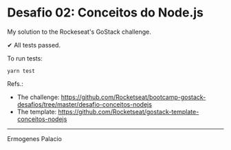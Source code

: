 # Desafio 02: Conceitos do Node.js

My solution to the Rockeseat's GoStack challenge.

✔ All tests passed.

To run tests:

```
yarn test
```

Refs.:

* The challenge: https://github.com/Rocketseat/bootcamp-gostack-desafios/tree/master/desafio-conceitos-nodejs
* The template: https://github.com/Rocketseat/gostack-template-conceitos-nodejs

---

Ermogenes Palacio